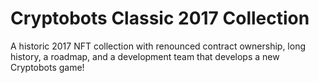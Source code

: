 # Сryptobots Сlassic 2017 Сollection
A historic 2017 NFT collection with renounced contract ownership, long history, a roadmap, and a development team that develops a new Cryptobots game!
